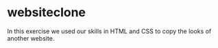# websiteclone
In this exercise we used our skills in HTML and CSS to copy the looks of another website.
